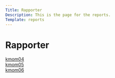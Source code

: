 ```yaml
---
Title: Rapporter
Description: This is the page for the reports.
Template: reports
---
```


<div class="three-col-content flex-title">
<h1>Rapporter</h1>
</div>

<div class="box three-col-content">
<a href="analysis/01_colours" aria-label="kmom04 - colours"><i class="far fa-file-alt"></i> kmom04</a>
</div>

<div class="box three-col-content">
<a href="analysis/02_load" aria-label="kmom05 - load"><i class="far fa-file-alt"></i> kmom05</a>
</div>

<div class="box three-col-content">
<a href="analysis/03_design_principles" aria-label="kmom06 - design principles"><i class="far fa-file-alt"></i> kmom06</a>
</div>